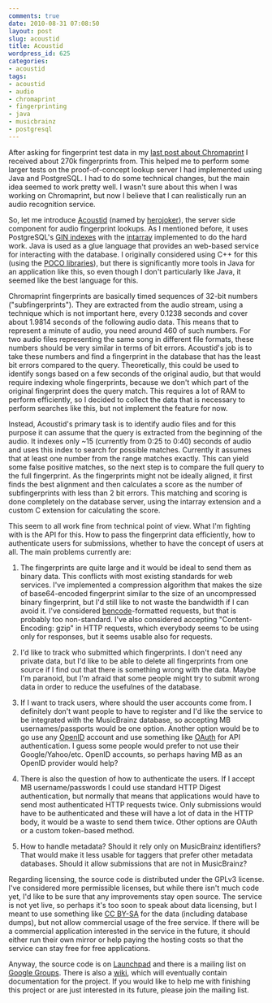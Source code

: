 ```yaml
---
comments: true
date: 2010-08-31 07:08:50
layout: post
slug: acoustid
title: Acoustid
wordpress_id: 625
categories:
- acoustid
tags:
- acoustid
- audio
- chromaprint
- fingerprinting
- java
- musicbrainz
- postgresql
---
```


After asking for fingerprint test data in my [last post about Chromaprint](http://oxygene.sk/lukas/2010/07/introducing-chromaprint/) I received about 270k fingerprints from. This helped me to perform some larger tests on the proof-of-concept lookup server I had implemented using Java and PostgreSQL. I had to do some technical changes, but the main idea seemed to work pretty well. I wasn't sure about this when I was working on Chromaprint, but now I believe that I can realistically run an audio recognition service.

So, let me introduce [Acoustid](https://launchpad.net/acoustid-server) (named by [herojoker](http://chatlogs.musicbrainz.org/musicbrainz/2010/2010-07/2010-07-14.html#T11-27-54-618882)), the server side component for audio fingerprint lookups. As I mentioned before, it uses PostgreSQL's [GIN indexes](http://developer.postgresql.org/pgdocs/postgres/gin.html) with the [intarray](http://www.postgresql.org/docs/8.4/static/intarray.html) implemented to do the hard work. Java is used as a glue language that provides an web-based service for interacting with the database. I originally considered using C++ for this (using the [POCO libraries](http://pocoproject.org/)), but there is significantly more tools in Java for an application like this, so even though I don't particularly like Java, it seemed like the best language for this.

Chromaprint fingerprints are basically timed sequences of 32-bit numbers ("subfingerprints"). They are extracted from the audio stream, using a technique which is not important here, every 0.1238 seconds and cover about 1.9814 seconds of the following audio data. This means that to represent a minute of audio, you need around 460 of such numbers. For two audio files representing the same song in different file formats, these numbers should be very similar in terms of bit errors. Acoustid's job is to take these numbers and find a fingerprint in the database that has the least bit errors compared to the query. Theoretically, this could be used to identify songs based on a few seconds of the original audio, but that would require indexing whole fingerprints, because we don't which part of the original fingerprint does the query match. This requires a lot of RAM to perform efficiently, so I decided to collect the data that is necessary to perform searches like this, but not implement the feature for now.

Instead, Acoustid's primary task is to identify audio files and for this purpose it can assume that the query is extracted from the beginning of the audio. It indexes only ~15 (currently from 0:25 to 0:40) seconds of audio and uses this index to search for possible matches. Currently it assumes that at least one number from the range matches exactly. This can yield some false positive matches, so the next step is to compare the full query to the full fingerprint. As the fingerprints might not be ideally aligned, it first finds the best alignment and then calculates a score as the number of subfingerprints with less than 2 bit errors. This matching and scoring is done completely on the database server, using the intarray extension and a custom C extension for calculating the score.

This seem to all work fine from technical point of view. What I'm fighting with is the API for this. How to pass the fingerprint data efficiently, how to authenticate users for submissions, whether to have the concept of users at all. The main problems currently are:




  
  1. The fingerprints are quite large and it would be ideal to send them as binary data. This conflicts with most existing standards for web services. I've implemented a compression algorithm that makes the size of base64-encoded fingerprint similar to the size of an uncompressed binary fingerprint, but I'd still like to not waste the bandwidth if I can avoid it. I've considered [bencode](http://en.wikipedia.org/wiki/Bencode)-formatted requests, but that is probably too non-standard. I've also considered accepting "Content-Encoding: gzip" in HTTP requests, which everybody seems to be using only for responses, but it seems usable also for requests.

  
  2. I'd like to track who submitted which fingerprints. I don't need any private data, but I'd like to be able to delete all fingerprints from one source if I find out that there is something wrong with the data. Maybe I'm paranoid, but I'm afraid that some people might try to submit wrong data in order to reduce the usefulnes of the database.

  
  3. If I want to track users, where should the user accounts come from. I definitely don't want people to have to register and I'd like the service to be integrated with the MusicBrainz database, so accepting MB usernames/passports would be one option. Another option would be to go use any [OpenID](http://openid.net/) account and use something like [OAuth](http://oauth.net/) for API authentication. I guess some people would prefer to not use their Google/Yahoo/etc. OpenID accounts, so perhaps having MB as an OpenID provider would help?

  
  4. There is also the question of how to authenticate the users. If I accept MB username/passwords I could use standard HTTP Digest authentication, but normally that means that applications would have to send most authenticated HTTP requests twice. Only submissions would have to be authenticated and these will have a lot of data in the HTTP body, it would be a waste to send them twice. Other options are OAuth or a custom token-based method.

  
  5. How to handle metadata? Should it rely only on MusicBrainz identifiers? That would make it less usable for taggers that prefer other metadata databases. Should it allow submissions that are not in MusicBrainz?



Regarding licensing, the source code is distributed under the GPLv3 license. I've considered more permissible licenses, but while there isn't much code yet, I'd like to be sure that any improvements stay open source. The service is not yet live, so perhaps it's too soon to speak about data licensing, but I meant to use something like [CC BY-SA](http://creativecommons.org/licenses/by-sa/2.0/) for the data (including database dumps), but not allow commercial usage of the free service. If there will be a commercial application interested in the service in the future, it should either run their own mirror or help paying the hosting costs so that the service can stay free for free applications.

Anyway, the source code is on [Launchpad](https://code.launchpad.net/acoustid-server) and there is a mailing list on [Google Groups](http://groups.google.com/group/acoustid). There is also a [wiki](http://acoustid.oxygene.sk/wiki/Main_Page), which will eventually contain documentation for the project. If you would like to help me with finishing this project or are just interested in its future, please join the mailing list.
